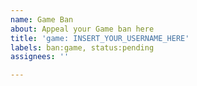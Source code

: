 ```yaml
---
name: Game Ban
about: Appeal your Game ban here
title: 'game: INSERT_YOUR_USERNAME_HERE'
labels: ban:game, status:pending
assignees: ''

---
```


<!--

== READ CAREFULLY ==

1. DO NOT REMOVE ANY OF THESE LINES.
2. YOU MUST FILL IN THESE FIELDS PROPERLY, OTHERWISE YOUR REQUEST WILL BE DENIED.
3. ONLY PERMANENT BANS CAN BE APPEALED.

-->
